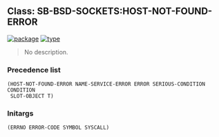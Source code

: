 ## Class: SB-BSD-SOCKETS:HOST-NOT-FOUND-ERROR
[![package](https://img.shields.io/badge/Package-SB--BSD--SOCKETS-5f9ea0.svg?style=social&colorA=999999)](../) [![type](https://img.shields.io/badge/Type-Class-5f9ea0.svg?style=social&colorA=999999)](../#class) 

> No description.

### Precedence list
```
(HOST-NOT-FOUND-ERROR NAME-SERVICE-ERROR ERROR SERIOUS-CONDITION CONDITION
 SLOT-OBJECT T)
```
### Initargs
```
(ERRNO ERROR-CODE SYMBOL SYSCALL)
```
